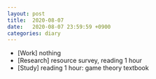 ```yaml
---
layout: post
title:  2020-08-07
date:   2020-08-07 23:59:59 +0900
categories: diary
---
```


- [Work] nothing
- [Research] resource survey, reading 1 hour
- [Study] reading 1 hour: game theory textbook